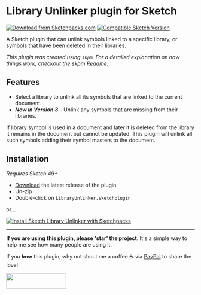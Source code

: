 # Library Unlinker plugin for Sketch
[![Download from Sketchpacks.com](https://badges.sketchpacks.com/plugins/com.gilesperry.sketch-library-unlinker/version.svg)](https://api.sketchpacks.com/v1/plugins/com.gilesperry.sketch-library-unlinker/download) [![Compatible Sketch Version](https://badges.sketchpacks.com/plugins/com.gilesperry.sketch-library-unlinker/compatibility.svg)](https://sketchpacks.com/perrysmotors/sketch-library-unlinker)

A Sketch plugin that can unlink symbols linked to a specific library, or symbols that have been deleted in their libraries.

_This plugin was created using `skpm`. For a detailed explanation on how things work, checkout the [skpm Readme](https://github.com/skpm/skpm/blob/master/README.md)._

## Features
- Select a library to unlink all its symbols that are linked to the current document.
- ***New in Version 3*** – Unlink any symbols that are missing from their libraries.

If library symbol is used in a document and later it is deleted from the library it remains in the document but cannot be updated. This plugin will unlink all such symbols adding their symbol masters to the document.

## Installation

_Requires Sketch 49+_

* [Download](https://github.com/perrysmotors/sketch-library-unlinker/releases/latest) the latest release of the plugin
* Un-zip
* Double-click on `LibraryUnlinker.sketchplugin`

or...

[![Install Sketch Library Unlinker with Sketchpacks](http://sketchpacks-com.s3.amazonaws.com/assets/badges/sketchpacks-badge-install.png "Install Sketch Library Unlinker with Sketchpacks")](https://sketchpacks.com/perrysmotors/sketch-library-unlinker/install)

---

**If you are using this plugin, please 'star' the project**. It's a simple way to help me see how many people are using it.

If you ***love*** this plugin, why not shout me a coffee ☕️ via [PayPal](https://www.paypal.me/perrysmotors/2) to share the love!

<a href="https://www.paypal.me/perrysmotors/2">
  <img width="160" height="41" src="https://user-images.githubusercontent.com/12557727/39295119-7e115bca-4935-11e8-9fe9-802d667ac22c.png" >
</a>
